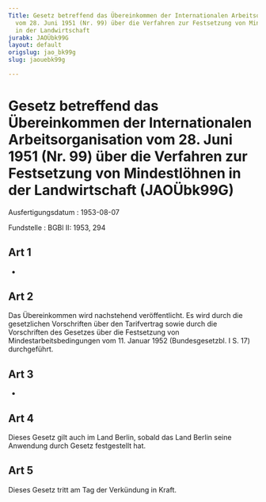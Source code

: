 ```yaml
---
Title: Gesetz betreffend das Übereinkommen der Internationalen Arbeitsorganisation
  vom 28. Juni 1951 (Nr. 99) über die Verfahren zur Festsetzung von Mindestlöhnen
  in der Landwirtschaft
jurabk: JAOÜbk99G
layout: default
origslug: jao_bk99g
slug: jaouebk99g

---
```


# Gesetz betreffend das Übereinkommen der Internationalen Arbeitsorganisation vom 28. Juni 1951 (Nr. 99) über die Verfahren zur Festsetzung von Mindestlöhnen in der Landwirtschaft (JAOÜbk99G)

Ausfertigungsdatum
:   1953-08-07

Fundstelle
:   BGBl II: 1953, 294

## Art 1

-

## Art 2

Das Übereinkommen wird nachstehend veröffentlicht.              Es
wird durch die gesetzlichen Vorschriften über den Tarifvertrag sowie
durch die Vorschriften des Gesetzes über die Festsetzung von
Mindestarbeitsbedingungen vom 11. Januar 1952 (Bundesgesetzbl. I S.
17) durchgeführt.

## Art 3

-

## Art 4

Dieses Gesetz gilt auch im Land Berlin, sobald das Land Berlin seine
Anwendung durch Gesetz festgestellt hat.

## Art 5

Dieses Gesetz tritt am Tag der Verkündung in Kraft.

